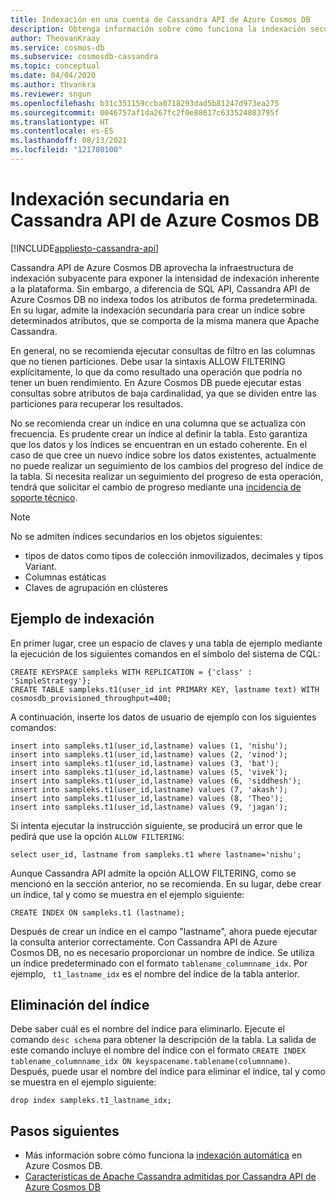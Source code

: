 ```yaml
---
title: Indexación en una cuenta de Cassandra API de Azure Cosmos DB
description: Obtenga información sobre cómo funciona la indexación secundaria en una cuenta de Cassandra API de Azure Cosmos DB.
author: TheovanKraay
ms.service: cosmos-db
ms.subservice: cosmosdb-cassandra
ms.topic: conceptual
ms.date: 04/04/2020
ms.author: thvankra
ms.reviewer: sngun
ms.openlocfilehash: b31c351159ccba0718293dad5b81247d973ea275
ms.sourcegitcommit: 0046757af1da267fc2f0e88617c633524883795f
ms.translationtype: HT
ms.contentlocale: es-ES
ms.lasthandoff: 08/13/2021
ms.locfileid: "121780100"
---
```

# <a name="secondary-indexing-in-azure-cosmos-db-cassandra-api"></a>Indexación secundaria en Cassandra API de Azure Cosmos DB
[!INCLUDE[appliesto-cassandra-api](../includes/appliesto-cassandra-api.md)]

Cassandra API de Azure Cosmos DB aprovecha la infraestructura de indexación subyacente para exponer la intensidad de indexación inherente a la plataforma. Sin embargo, a diferencia de SQL API, Cassandra API de Azure Cosmos DB no indexa todos los atributos de forma predeterminada. En su lugar, admite la indexación secundaria para crear un índice sobre determinados atributos, que se comporta de la misma manera que Apache Cassandra.  

En general, no se recomienda ejecutar consultas de filtro en las columnas que no tienen particiones. Debe usar la sintaxis ALLOW FILTERING explícitamente, lo que da como resultado una operación que podría no tener un buen rendimiento. En Azure Cosmos DB puede ejecutar estas consultas sobre atributos de baja cardinalidad, ya que se dividen entre las particiones para recuperar los resultados.

No se recomienda crear un índice en una columna que se actualiza con frecuencia. Es prudente crear un índice al definir la tabla. Esto garantiza que los datos y los índices se encuentran en un estado coherente. En el caso de que cree un nuevo índice sobre los datos existentes, actualmente no puede realizar un seguimiento de los cambios del progreso del índice de la tabla. Si necesita realizar un seguimiento del progreso de esta operación, tendrá que solicitar el cambio de progreso mediante una [incidencia de soporte técnico](../../azure-portal/supportability/how-to-create-azure-support-request.md).


> [!NOTE]
> No se admiten índices secundarios en los objetos siguientes:
> - tipos de datos como tipos de colección inmovilizados, decimales y tipos Variant.
> - Columnas estáticas
> - Claves de agrupación en clústeres

## <a name="indexing-example"></a>Ejemplo de indexación

En primer lugar, cree un espacio de claves y una tabla de ejemplo mediante la ejecución de los siguientes comandos en el símbolo del sistema de CQL:

```shell
CREATE KEYSPACE sampleks WITH REPLICATION = {'class' : 'SimpleStrategy'};
CREATE TABLE sampleks.t1(user_id int PRIMARY KEY, lastname text) WITH cosmosdb_provisioned_throughput=400;
``` 

A continuación, inserte los datos de usuario de ejemplo con los siguientes comandos:

```shell
insert into sampleks.t1(user_id,lastname) values (1, 'nishu');
insert into sampleks.t1(user_id,lastname) values (2, 'vinod');
insert into sampleks.t1(user_id,lastname) values (3, 'bat');
insert into sampleks.t1(user_id,lastname) values (5, 'vivek');
insert into sampleks.t1(user_id,lastname) values (6, 'siddhesh');
insert into sampleks.t1(user_id,lastname) values (7, 'akash');
insert into sampleks.t1(user_id,lastname) values (8, 'Theo');
insert into sampleks.t1(user_id,lastname) values (9, 'jagan');
```

Si intenta ejecutar la instrucción siguiente, se producirá un error que le pedirá que use la opción `ALLOW FILTERING`: 

```shell
select user_id, lastname from sampleks.t1 where lastname='nishu';
``` 

Aunque Cassandra API admite la opción ALLOW FILTERING, como se mencionó en la sección anterior, no se recomienda. En su lugar, debe crear un índice, tal y como se muestra en el ejemplo siguiente:

```shell
CREATE INDEX ON sampleks.t1 (lastname);
```
Después de crear un índice en el campo "lastname", ahora puede ejecutar la consulta anterior correctamente. Con Cassandra API de Azure Cosmos DB, no es necesario proporcionar un nombre de índice. Se utiliza un índice predeterminado con el formato `tablename_columnname_idx`. Por ejemplo, ` t1_lastname_idx` es el nombre del índice de la tabla anterior.

## <a name="dropping-the-index"></a>Eliminación del índice 
Debe saber cuál es el nombre del índice para eliminarlo. Ejecute el comando `desc schema` para obtener la descripción de la tabla. La salida de este comando incluye el nombre del índice con el formato `CREATE INDEX tablename_columnname_idx ON keyspacename.tablename(columnname)`. Después, puede usar el nombre del índice para eliminar el índice, tal y como se muestra en el ejemplo siguiente:

```shell
drop index sampleks.t1_lastname_idx;
```

## <a name="next-steps"></a>Pasos siguientes
* Más información sobre cómo funciona la [indexación automática](../index-overview.md) en Azure Cosmos DB.
* [Características de Apache Cassandra admitidas por Cassandra API de Azure Cosmos DB](cassandra-support.md)
